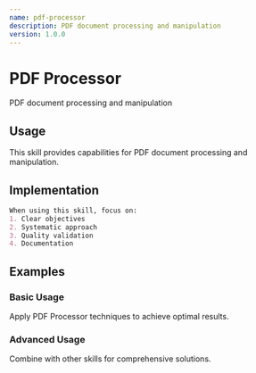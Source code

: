 ```yaml
---
name: pdf-processor
description: PDF document processing and manipulation
version: 1.0.0
---
```


# PDF Processor

PDF document processing and manipulation

## Usage

This skill provides capabilities for PDF document processing and manipulation.

## Implementation

```markdown
When using this skill, focus on:
1. Clear objectives
2. Systematic approach
3. Quality validation
4. Documentation
```

## Examples

### Basic Usage
Apply PDF Processor techniques to achieve optimal results.

### Advanced Usage
Combine with other skills for comprehensive solutions.
